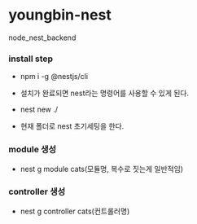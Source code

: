 # youngbin-nest

node_nest_backend

### install step

- npm i -g @nestjs/cli
- 설치가 완료되면 nest라는 명령어를 사용할 수 있게 된다.

- nest new ./
- 현재 폴더로 nest 초기세팅을 한다.

### module 생성

- nest g module cats(모듈명, 복수로 짓는게 일반적임)

### controller 생성

- nest g controller cats(컨트롤러명)
